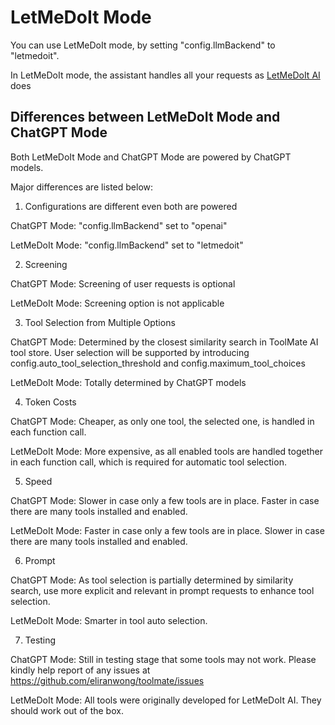 # LetMeDoIt Mode

You can use LetMeDoIt mode, by setting "config.llmBackend" to "letmedoit".

In LetMeDoIt mode, the assistant handles all your requests as [LetMeDoIt AI](https://github.com/eliranwong/letmedoit) does

## Differences between LetMeDoIt Mode and ChatGPT Mode

Both LetMeDoIt Mode and ChatGPT Mode are powered by ChatGPT models.

Major differences are listed below:

1. Configurations are different even both are powered 

ChatGPT Mode: "config.llmBackend" set to "openai"

LetMeDoIt Mode: "config.llmBackend" set to "letmedoit"

2. Screening

ChatGPT Mode: Screening of user requests is optional

LetMeDoIt Mode: Screening option is not applicable

3. Tool Selection from Multiple Options

ChatGPT Mode: Determined by the closest similarity search in ToolMate AI tool store. User selection will be supported by introducing config.auto_tool_selection_threshold and config.maximum_tool_choices 

LetMeDoIt Mode: Totally determined by ChatGPT models

4. Token Costs

ChatGPT Mode: Cheaper, as only one tool, the selected one, is handled in each function call.

LetMeDoIt Mode: More expensive, as all enabled tools are handled together in each function call, which is required for automatic tool selection.

5. Speed

ChatGPT Mode: Slower in case only a few tools are in place. Faster in case there are many tools installed and enabled.

LetMeDoIt Mode: Faster in case only a few tools are in place. Slower in case there are many tools installed and enabled.

6. Prompt

ChatGPT Mode: As tool selection is partially determined by similarity search, use more explicit and relevant in prompt requests to enhance tool selection.

LetMeDoIt Mode: Smarter in tool auto selection.

7. Testing

ChatGPT Mode: Still in testing stage that some tools may not work.  Please kindly help report of any issues at https://github.com/eliranwong/toolmate/issues 

LetMeDoIt Mode: All tools were originally developed for LetMeDoIt AI. They should work out of the box.